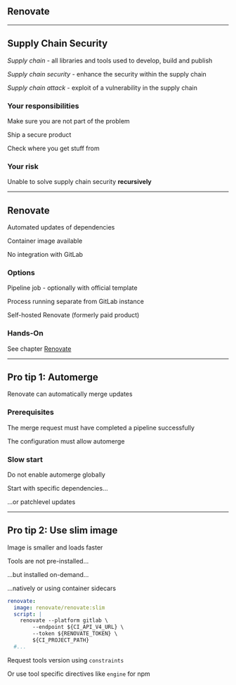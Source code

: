 <!-- .slide: id="gitlab_renovate" class="vertical-center" -->

<i class="fa-duotone fa-paint-roller fa-8x fa-duotone-colors" style="float: right; color: grey;"></i>

## Renovate

---

## Supply Chain Security

*Supply chain* [](https://en.wikipedia.org/wiki/Software_supply_chain) - all libraries and tools used to develop, build and publish

*Supply chain security* [](https://en.wikipedia.org/wiki/Digital_supply_chain_security) - enhance the security within the supply chain

*Supply chain attack* - exploit of a vulnerability in the supply chain

### Your responsibilities

Make sure you are not part of the problem

Ship a secure product

Check where you get stuff from

### Your risk

Unable to solve supply chain security **recursively**

---

## Renovate

Automated updates of dependencies [](https://www.whitesourcesoftware.com/free-developer-tools/renovate/) [<i class="fa-brands fa-github"></i>](https://github.com/renovatebot/renovate) [<i class="fa-solid fa-book"></i>](https://docs.renovatebot.com/)

Container image available [](https://hub.docker.com/r/renovate/renovate)

No integration with GitLab

### Options

Pipeline job - optionally with official template [](https://gitlab.com/renovate-bot/renovate-runner)

Process running separate from GitLab instance

Self-hosted Renovate (formerly paid product) [](https://www.whitesourcesoftware.com/free-developer-tools/renovate/on-premises/)

### Hands-On

See chapter [Renovate](/hands-on/2024-11-21/270_renovate/exercise/)

---

## Pro tip 1: Automerge

Renovate can automatically merge updates

### Prerequisites

The merge request must have completed a pipeline successfully

The configuration must allow automerge

### Slow start

Do not enable automerge globally

Start with specific dependencies...

...or patchlevel updates

---

## Pro tip 2: Use slim image

Image is smaller and loads faster

Tools are not pre-installed...

...but installed on-demand...

...natively or using container sidecars

```yaml
renovate:
  image: renovate/renovate:slim
  script: |
    renovate --platform gitlab \
        --endpoint ${CI_API_V4_URL} \
        --token ${RENOVATE_TOKEN} \
        ${CI_PROJECT_PATH}
  #...
```

Request tools version using `constraints` [](https://docs.renovatebot.com/configuration-options/#constraints)

Or use tool specific directives like `engine` for npm [](https://docs.renovatebot.com/node/)
